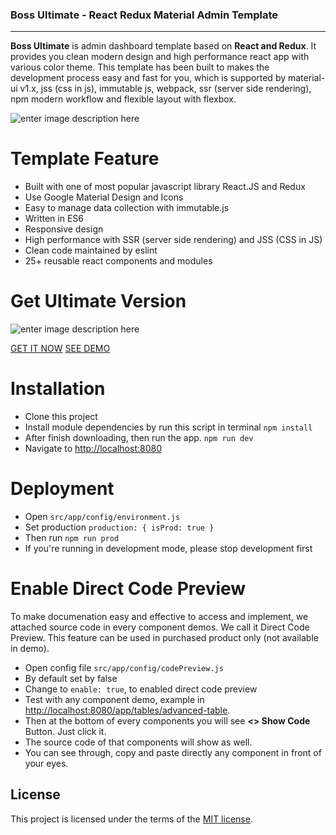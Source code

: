 ### Boss Ultimate - React Redux Material Admin Template
----------
**Boss Ultimate** is admin dashboard template based on **React and Redux**. It provides you clean modern design and high performance react app with various color theme. This template has been built to makes the development process easy and fast for you, which is supported by material-ui v1.x, jss (css in js), immutable js, webpack, ssr (server side rendering), npm modern workflow and flexible layout with flexbox.

![enter image description here](https://res.cloudinary.com/ux-maestro/image/upload/v1531882112/boss-lite/banner-lite.jpg)

# Template Feature

-   Built with one of most popular javascript library React.JS and Redux
-   Use Google Material Design and Icons
-   Easy to manage data collection with immutable.js
-   Written in ES6
-   Responsive design
-   High performance with SSR (server side rendering) and JSS (CSS in JS)
-   Clean code maintained by eslint
-   25+ reusable react components and modules

# Get Ultimate Version
![enter image description here](https://s3.envato.com/files/250881373/01_preview.jpg)

[GET IT NOW](https://themeforest.net/item/boss-ultimate-react-redux-material-admin-template/22286397)
[SEE DEMO](http://boss.ux-maestro.com/app)


# Installation

 - Clone this project
 - Install module dependencies by run this script in terminal
	`npm install`
 - After finish downloading, then run the app.
	 `npm run dev`
 - Navigate to  [http://localhost:8080](http://localhost:8080)

# Deployment

 - Open  `src/app/config/environment.js`
 - Set production `production: { isProd: true }` 
 - Then run `npm run prod`
 - If you're running in development mode, please stop development first

# Enable Direct Code Preview
To make documenation easy and effective to access and implement, we attached source code in every component demos. We call it Direct Code Preview. This feature can be used in purchased product only (not available in demo).

 - Open config file  `src/app/config/codePreview.js`
 - By default set by false
 - Change to  `enable: true`, to enabled direct code preview
 -   Test with any component demo, example in  [http://localhost:8080/app/tables/advanced-table](http://localhost:8080/app/tables/advanced-table).
-   Then at the bottom of every components you will see  **<> Show Code**  Button. Just click it.
-   The source code of that components will show as well.
-   You can see through, copy and paste directly any component in front of your eyes.

## License
This project is licensed under the terms of the [MIT license](https://github.com/ilhammeidi/boss-lite/blob/master/LICENSE).


 
